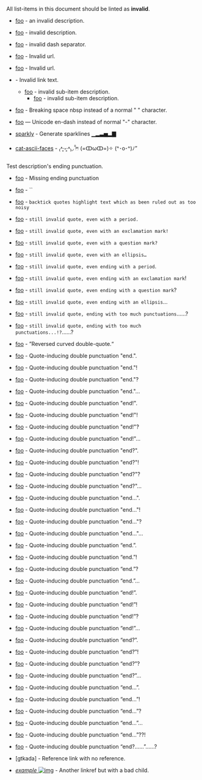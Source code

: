 All list-items in this document should be linted as **invalid**.

- [foo](https://foo.com) - an invalid description.
- [foo](https://foo.com) - invalid description.
- [foo](https://foo.com)  -  invalid dash separator.
- [foo]() - Invalid url.
- [foo](test) - Invalid url.
- [](https://foo.com) - Invalid link text.
  - [foo](https://foo.com) - invalid sub-item description.
    - [foo](https://foo.com) - invalid sub-item description.

- [foo](https://foo.com) - Breaking space nbsp instead of a normal " " character.
- [foo](https://foo.com) — Unicode en-dash instead of normal "-" character.

- [sparkly](https://github.com/sindresorhus/sparkly) - Generate sparklines ▁▂▃▅▂▇
- [cat-ascii-faces](https://github.com/melaniecebula/cat-ascii-faces) - ₍˄·͈༝·͈˄₎◞ ̑̑ෆ⃛ (=ↀωↀ=)✧ (^･o･^)ﾉ”

Test description's ending punctuation.
- [foo](https://foo.com) - Missing ending punctuation

- [foo](https://foo.com) - ``
- [foo](https://foo.com) - `backtick quotes highlight text which as been ruled out as too noisy`
- [foo](https://foo.com) - `still invalid quote, even with a period.`
- [foo](https://foo.com) - `still invalid quote, even with an exclamation mark!`
- [foo](https://foo.com) - `still invalid quote, even with a question mark?`
- [foo](https://foo.com) - `still invalid quote, even with an ellipsis…`
- [foo](https://foo.com) - `still invalid quote, even ending with a period`.
- [foo](https://foo.com) - `still invalid quote, even ending with an exclamation mark`!
- [foo](https://foo.com) - `still invalid quote, even ending with a question mark`?
- [foo](https://foo.com) - `still invalid quote, even ending with an ellipsis`…

- [foo](https://foo.com) - `still invalid quote, ending with too much punctuations`…...?
- [foo](https://foo.com) - `still invalid quote, ending with too much punctuations...!?`…...?

- [foo](https://foo.com) - ”Reversed curved double-quote.“

- [foo](https://foo.com) - Quote-inducing double punctuation "end.".
- [foo](https://foo.com) - Quote-inducing double punctuation "end."!
- [foo](https://foo.com) - Quote-inducing double punctuation "end."?
- [foo](https://foo.com) - Quote-inducing double punctuation "end."…
- [foo](https://foo.com) - Quote-inducing double punctuation "end!".
- [foo](https://foo.com) - Quote-inducing double punctuation "end!"!
- [foo](https://foo.com) - Quote-inducing double punctuation "end!"?
- [foo](https://foo.com) - Quote-inducing double punctuation "end!"…
- [foo](https://foo.com) - Quote-inducing double punctuation "end?".
- [foo](https://foo.com) - Quote-inducing double punctuation "end?"!
- [foo](https://foo.com) - Quote-inducing double punctuation "end?"?
- [foo](https://foo.com) - Quote-inducing double punctuation "end?"…
- [foo](https://foo.com) - Quote-inducing double punctuation "end…".
- [foo](https://foo.com) - Quote-inducing double punctuation "end…"!
- [foo](https://foo.com) - Quote-inducing double punctuation "end…"?
- [foo](https://foo.com) - Quote-inducing double punctuation "end…"…

- [foo](https://foo.com) - Quote-inducing double punctuation “end.”.
- [foo](https://foo.com) - Quote-inducing double punctuation “end.”!
- [foo](https://foo.com) - Quote-inducing double punctuation “end.”?
- [foo](https://foo.com) - Quote-inducing double punctuation “end.”…
- [foo](https://foo.com) - Quote-inducing double punctuation “end!”.
- [foo](https://foo.com) - Quote-inducing double punctuation “end!”!
- [foo](https://foo.com) - Quote-inducing double punctuation “end!”?
- [foo](https://foo.com) - Quote-inducing double punctuation “end!”…
- [foo](https://foo.com) - Quote-inducing double punctuation “end?”.
- [foo](https://foo.com) - Quote-inducing double punctuation “end?”!
- [foo](https://foo.com) - Quote-inducing double punctuation “end?”?
- [foo](https://foo.com) - Quote-inducing double punctuation “end?”…
- [foo](https://foo.com) - Quote-inducing double punctuation “end…”.
- [foo](https://foo.com) - Quote-inducing double punctuation “end…”!
- [foo](https://foo.com) - Quote-inducing double punctuation “end…”?
- [foo](https://foo.com) - Quote-inducing double punctuation “end…”…

- [foo](https://foo.com) - Quote-inducing double punctuation “end…”??!
- [foo](https://foo.com) - Quote-inducing double punctuation “end?…...”…...?
- [gtkada] - Reference link with no reference.
- [*example* ![img](https://image.img)][exampleref] - Another linkref but with a bad child.

[exampleref]: https://ref.com
